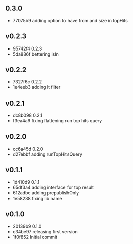 
## 0.3.0
* 77075b9 adding option to have from and size in topHits
## v0.2.3
* 95742f4 0.2.3
* 5da886f bettering isIn
## v0.2.2
* 7327f6c 0.2.2
* 1e4eeb3 adding lt filter
## v0.2.1
* dc8b098 0.2.1
* f3ea4a9 fixing flattening run top hits query
## v0.2.0
* cc6a45d 0.2.0
* d27ebbf adding runTopHitsQuery
## v0.1.1
* 1d410d9 0.1.1
* 65df3a4 adding interface for top result
* 612adbe adding prepublishOnly
* 1e58238 fixing lib name
## v0.1.0
* 20139b9 0.1.0
* c34be97 releasing first version
* 1f0f852 Initial commit
